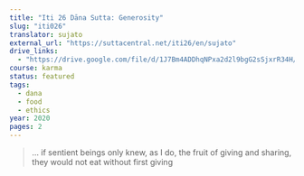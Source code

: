 ```yaml
---
title: "Iti 26 Dāna Sutta: Generosity"
slug: "iti026"
translator: sujato
external_url: "https://suttacentral.net/iti26/en/sujato"
drive_links:
  - "https://drive.google.com/file/d/1J7Bm4ADDhqNPxa2d2l9bgG2sSjxrR34H/view?usp=drivesdk"
course: karma
status: featured
tags:
  - dana
  - food
  - ethics
year: 2020
pages: 2
---
```


> … if sentient beings only knew, as I do, the fruit of giving and sharing, they would not eat without first giving

<!---->
